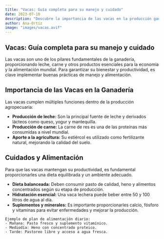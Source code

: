 ```yaml
---
title: "Vacas: Guía completa para su manejo y cuidado"
date: 2023-07-10
description: "Descubre la importancia de las vacas en la producción ganadera y aprende las mejores prácticas para su cuidado y manejo."
author: Ana-Ortíz
image: "images/vacas.avif"
---
```


## Vacas: Guía completa para su manejo y cuidado

Las vacas son uno de los pilares fundamentales de la ganadería, proporcionando leche, carne y otros productos esenciales para la economía y la alimentación mundial. Para garantizar su bienestar y productividad, es clave implementar buenas prácticas de manejo y alimentación.

## Importancia de las Vacas en la Ganadería

Las vacas cumplen múltiples funciones dentro de la producción agropecuaria:

- **Producción de leche:** Son la principal fuente de leche y derivados lácteos como queso, yogur y mantequilla.
- **Producción de carne:** La carne de res es una de las proteínas más consumidas a nivel mundial.
- **Aporte a la agricultura:** Su estiércol es utilizado como fertilizante natural, mejorando la calidad del suelo.

## Cuidados y Alimentación

Para que las vacas mantengan su productividad, es fundamental proporcionarles una dieta equilibrada y un ambiente adecuado.

- **Dieta balanceada:** Deben consumir pasto de calidad, heno y alimentos concentrados según su etapa de producción.
- **Hidratación esencial:** Una vaca lechera puede beber entre 50 y 100 litros de agua al día.
- **Suplementos y minerales:** Es importante proporcionarles calcio, fósforo y vitaminas para evitar enfermedades y mejorar la producción.

```plaintext
Ejemplo de plan de alimentación diario:
- Mañana: Pasto fresco y suplemento vitamínico.
- Mediodía: Heno con concentrado proteico.
- Tarde: Pastoreo libre y acceso a agua fresca.
```
